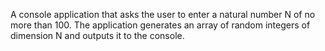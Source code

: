 A console application that asks the user to enter a natural number N of no more than 100. The application generates an array of random integers of dimension N and outputs it to the console.
